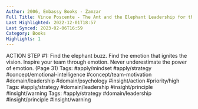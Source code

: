 ```yaml
---
Author: 2006, Embassy Books - Zamzar
Full Title: Vince Poscente - The Ant and the Elephant Leadership for the Sesform Individual Performance
Last Highlighted: 2022-12-01T18:57
Last Synced: 2023-02-06T16:59
Category: Books
Highlights: 1
---
```

ACTION STEP #1: Find the elephant buzz. Find the emotion that ignites the vision. Inspire your team through emotion. Never underestimate the power of emotion. (Page 31)
Tags: #apply/mindset #apply/strategy #concept/emotional-intelligence #concept/team-motivation #domain/leadership #domain/psychology #insight/action #priority/high
Tags: #apply/strategy #domain/leadership #insight/principle #insight/warning
Tags: #apply/strategy #domain/leadership #insight/principle #insight/warning